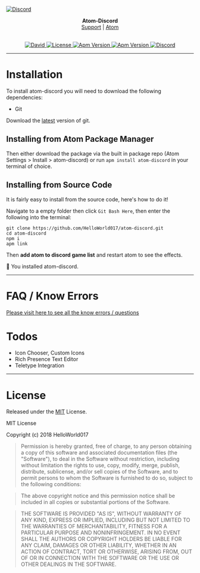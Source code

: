[![Discord](https://s33.postimg.cc/savzs5uhb/atom-banner.png)](http://discord.gg/8nG3FkS)

<p align="center">
  <b>Atom-Discord</b><br>
  <a href="https://discordapp.com/invite/zfEs3K6">Support</a> |
  <a href="https://atom.io/packages/atom-discord">Atom</a>
  <br><br>
</p>

<p align="center">
  <a href="https://david-dm.org/HelloWorld017/atom-discord">
    <img src="https://img.shields.io/david/HelloWorld017/atom-discord.svg?style=flat-square" alt="David">
  </a>
  
  <a href="https://github.com/HelloWorld017/atom-discord/blob/master/LICENSE">
    <img src="https://img.shields.io/github/license/HelloWorld017/atom-discord.svg?style=flat-square" alt="License">
  </a>
  
  <a href="https://atom.io/packages/atom-discord">
    <img src="https://img.shields.io/apm/v/atom-discord.svg?style=flat-square" alt="Apm Version">
  </a>
  
  <a href="https://atom.io/packages/atom-discord">
    <img src="https://img.shields.io/apm/dm/atom-discord.svg?style=flat-square" alt="Apm Version">
  </a>
  
  <a href="https://discord.gg/zfEs3K6">
    <img src="https://img.shields.io/discord/405937562813726730.svg?logo=discord&style=flat-square&label=Discord&colorA=7289da&colorB=606060" alt="Discord">
  </a>
</p>

----

# Installation

To install atom-discord you will need to download the following dependencies:

- Git

Download the [latest](https://git-scm.com/download) version of git.


## Installing from Atom Package Manager
Then either download the package via the built in package repo (Atom Settings > Install > atom-discord) or run `apm install atom-discord` in your terminal of choice.


## Installing from Source Code

It is fairly easy to install from the source code, here's how to do it!

Navigate to a empty folder then click `Git Bash Here`, then enter the following into the terminal:

```
git clone https://github.com/HelloWorld017/atom-discord.git
cd atom-discord
npm i
apm link
```

Then **add atom to discord game list** and restart atom to see the effects.  

:tada: You installed atom-discord.

----

# FAQ / Know Errors

[Please visit here to see all the know errors / questions](https://github.com/DerpDays/atom-discord/blob/master/faq.md)


# Todos

 - Icon Chooser, Custom Icons
 - Rich Presence Text Editor
 - Teletype Integration

---

# License

Released under the [MIT](https://en.wikipedia.org/wiki/MIT_License) License.

MIT License

Copyright (c) 2018 HelloWorld017

>Permission is hereby granted, free of charge, to any person obtaining a copy
of this software and associated documentation files (the "Software"), to deal
in the Software without restriction, including without limitation the rights
to use, copy, modify, merge, publish, distribute, sublicense, and/or sell
copies of the Software, and to permit persons to whom the Software is
furnished to do so, subject to the following conditions:

> The above copyright notice and this permission notice shall be included in all
copies or substantial portions of the Software.

> THE SOFTWARE IS PROVIDED "AS IS", WITHOUT WARRANTY OF ANY KIND, EXPRESS OR
IMPLIED, INCLUDING BUT NOT LIMITED TO THE WARRANTIES OF MERCHANTABILITY,
FITNESS FOR A PARTICULAR PURPOSE AND NONINFRINGEMENT. IN NO EVENT SHALL THE
AUTHORS OR COPYRIGHT HOLDERS BE LIABLE FOR ANY CLAIM, DAMAGES OR OTHER
LIABILITY, WHETHER IN AN ACTION OF CONTRACT, TORT OR OTHERWISE, ARISING FROM,
OUT OF OR IN CONNECTION WITH THE SOFTWARE OR THE USE OR OTHER DEALINGS IN THE
SOFTWARE.
